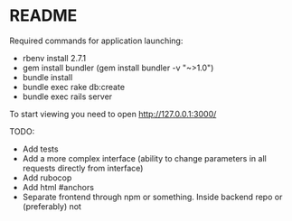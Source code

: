 # README

Required commands for application launching:
- rbenv install 2.7.1
- gem install bundler (gem install bundler -v "~>1.0")
- bundle install
- bundle exec rake db:create
- bundle exec rails server

To start viewing you need to open http://127.0.0.1:3000/

TODO:
- Add tests
- Add a more complex interface (ability to change parameters in all requests directly from interface)
- Add rubocop
- Add html #anchors
- Separate frontend through npm or something. Inside backend repo or (preferably) not